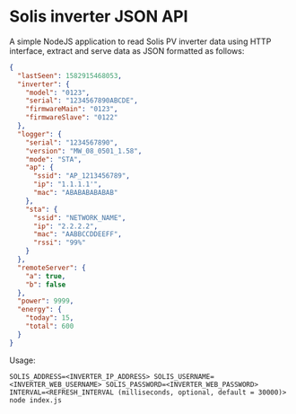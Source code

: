 # Solis inverter JSON API
A simple NodeJS application to read Solis PV inverter data using HTTP interface, extract and serve data as JSON formatted as follows:

```json
{
  "lastSeen": 1582915468053,
  "inverter": {
    "model": "0123",
    "serial": "1234567890ABCDE",
    "firmwareMain": "0123",
    "firmwareSlave": "0122"
  },
  "logger": {
    "serial": "1234567890",
    "version": "MW_08_0501_1.58",
    "mode": "STA",
    "ap": {
      "ssid": "AP_1213456789",
      "ip": "1.1.1.1'",
      "mac": "ABABABABABAB"
    },
    "sta": {
      "ssid": "NETWORK_NAME",
      "ip": "2.2.2.2",
      "mac": "AABBCCDDEEFF",
      "rssi": "99%"
    }
  },
  "remoteServer": {
    "a": true,
    "b": false
  },
  "power": 9999,
  "energy": {
    "today": 15,
    "total": 600
  }
}
```
 
 Usage:
 
`SOLIS_ADDRESS=<INVERTER_IP_ADDRESS> SOLIS_USERNAME=<INVERTER_WEB_USERNAME> SOLIS_PASSWORD=<INVERTER_WEB_PASSWORD> INTERVAL=<REFRESH_INTERVAL (milliseconds, optional, default = 30000)> node index.js`
